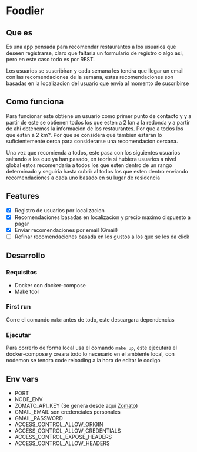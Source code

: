# Foodier

## Que es

Es una app pensada para recomendar restaurantes a los usuarios que
deseen registrarse, claro que faltaria un formulario de registro o algo
asi, pero en este caso todo es por REST.

Los usuarios se suscribiran y cada semana les tendra que llegar un email
con las recomendaciones de la semana, estas recomendaciones son basadas
en la localizacion del usuario que envia al momento de suscribirse

## Como funciona

Para funcionar este obtiene un usuario como primer punto de contacto y
y a partir de este se obtienen todos los que esten a 2 km a la redonda y
a partir de ahi obtenemos la informacion de los restaurantes. Por que a
todos los que estan a 2 km?. Por que se considera que tambien estaran lo
suficientemente cerca para considerarse una recomendacion cercana.

Una vez que recomienda a todos, este pasa con los siguientes usuarios
saltando a los que ya han pasado, en teoria si hubiera usuarios a nivel
global estos recomendaria a todos los que esten dentro de un rango
determinado y seguiria hasta cubrir al todos los que esten dentro
enviando recomendaciones a cada uno basado en su lugar de residencia

## Features

- [x] Registro de usuarios por localizacion
- [x] Recomendaciones basadas en localizacion y precio maximo dispuesto a pagar
- [x] Enviar recomendaciones por email (Gmail)
- [ ] Refinar recomendaciones basada en los gustos a los que se les da click

## Desarrollo

### Requisitos

- Docker con docker-compose
- Make tool

### First run

Corre el comando `make` antes de todo, este descargara dependencias

### Ejecutar

Para correrlo de forma local usa el comando `make up`, este ejecutara el
docker-compose y creara todo lo necesario en el ambiente local, con
nodemon se tendra code reloading a la hora de editar le codigo

## Env vars

- PORT
- NODE_ENV
- ZOMATO_API_KEY (Se genera desde aqui [Zomato](https://developers.zomato.com/api))
- GMAIL_EMAIL son credenciales personales
- GMAIL_PASSWORD
- ACCESS_CONTROL_ALLOW_ORIGIN
- ACCESS_CONTROL_ALLOW_CREDENTIALS
- ACCESS_CONTROL_EXPOSE_HEADERS
- ACCESS_CONTROL_ALLOW_HEADERS
